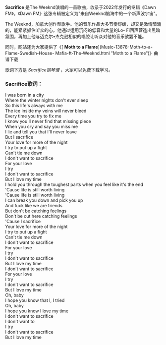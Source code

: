 

**Sacrifice** 是The Weeknd演唱的一首歌曲，收录于2022年发行的专辑《Dawn FM》。《Dawn
FM》这张专辑被定义为"来自Weeknd脑海中的一个新声波宇宙"。

The Weeknd，加拿大创作型歌手。他的音乐作品大多节奏舒缓，却又是激情暗涌的，能紧紧抓住听众的心。他通过运用沉闷的低音和大量的Lo-
Fi回声营造出黑暗氛围，再加上他与迈克尔•杰克逊相似的唱腔让听众对他的音乐欲罢不能。

同时，网站还为大家提供了《[ **Moth to a Flame**](Music-13878-Moth-to-a-Flame-Swedish-House-
Mafia-ft-The-Weeknd.html "Moth to a Flame")》曲谱下载

歌词下方是 _Sacrifice钢琴谱_ ，大家可以免费下载学习。

### Sacrifice歌词：

I was born in a city  
Where the winter nights don't ever sleep  
So this life's always with me  
The ice inside my veins will never bleed  
Every time you try to fix me  
I know you'll never find that missing piece  
When you cry and say you miss me  
I lie and tell you that I'll never leave  
But I sacrifice  
Your love for more of the night  
I try to put up a fight  
Can't tie me down  
I don't want to sacrifice  
For your love  
I try  
I don't want to sacrifice  
But I love my time  
I hold you through the toughest parts when you feel like it's the end  
'Cause life is still worth living  
'Cause life is still worth living  
I can break you down and pick you up  
And fuck like we are friends  
But don't be catching feelings  
Don't be out here catching feelings  
'Cause I sacrifice  
Your love for more of the night  
I try to put up a fight  
Can't tie me down  
I don't want to sacrifice  
For your love  
I try  
I don't want to sacrifice  
But I love my time  
I don't want to sacrifice  
For your love  
I try  
I don't want to sacrifice  
But I love my time  
Oh, baby  
I hope you know that I, I tried  
Oh, baby  
I hope you know I love my time  
I don't want to sacrifice  
I don't want to  
I try  
I don't want to sacrifice  
But I love my time

